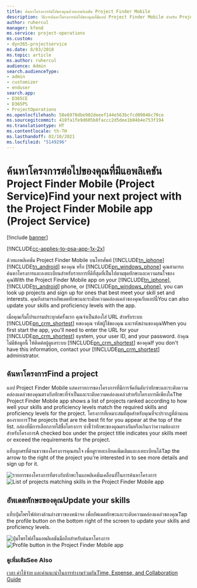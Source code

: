 ```yaml
---
title: ค้นหาโครงการถัดไปของคุณด้วยแอพลิเคชัน Project Finder Mobile
description: วิธีการค้นหาโครงการต่อไปของคุณที่มีแอป Project Finder Mobile สำหรับ Project Service
author: ruhercul
manager: kfend
ms.service: project-operations
ms.custom:
- dyn365-projectservice
ms.date: 8/03/2018
ms.topic: article
ms.author: ruhercul
audience: Admin
search.audienceType:
- admin
- customizer
- enduser
search.app:
- D365CE
- D365PS
- ProjectOperations
ms.openlocfilehash: 58e6970dbe902deeef144e563bcfcd09046c70ce
ms.sourcegitcommit: 418fa1fe9d605b8faccc2d5dee1b04b4e753f194
ms.translationtype: HT
ms.contentlocale: th-TH
ms.lasthandoff: 02/10/2021
ms.locfileid: "5149296"
---
```

# <a name="find-your-next-project-with-the-project-finder-mobile-app-project-service"></a><span data-ttu-id="b4f1d-103">ค้นหาโครงการต่อไปของคุณที่มีแอพลิเคชัน Project Finder Mobile (Project Service)</span><span class="sxs-lookup"><span data-stu-id="b4f1d-103">Find your next project with the Project Finder Mobile app (Project Service)</span></span>

[!include [banner](../includes/psa-now-project-operations.md)]

[!INCLUDE[cc-applies-to-psa-app-1x-2x](../includes/cc-applies-to-psa-app-1x-2x.md)]

<span data-ttu-id="b4f1d-104">ด้วยแอพลิเคชัน Project Finder Mobile บนโทรศัพท์ [!INCLUDE[tn_iphone](../includes/tn-iphone.md)] [!INCLUDE[tn_android](../includes/tn-android.md)] ของคุณ หรือ [!INCLUDE[pn_windows_phone](../includes/pn-windows-phone.md)] คุณสามารถค้นหาโครงการและลงทะเบียนสำหรับรายการที่ดีที่สุดที่เป็นไปตามชุดทักษะและความสนใจของคุณ</span><span class="sxs-lookup"><span data-stu-id="b4f1d-104">With the Project Finder Mobile app on your [!INCLUDE[tn_iphone](../includes/tn-iphone.md)], [!INCLUDE[tn_android](../includes/tn-android.md)] phone, or [!INCLUDE[pn_windows_phone](../includes/pn-windows-phone.md)], you can look up projects and sign up for ones that best meet your skill set and interests.</span></span> <span data-ttu-id="b4f1d-105">คุณยังสามารถอัพเดตทักษะและระดับความคล่องแคล่วของคุณกับแอปนี้</span><span class="sxs-lookup"><span data-stu-id="b4f1d-105">You can also update your skills and proficiency levels with the app.</span></span>  
  
 <span data-ttu-id="b4f1d-106">เมื่อคุณเริ่มโปรแกรมประยุกต์ครั้งแรก คุณจำเป็นต้องใส่ URL สำหรับระบบ [!INCLUDE[pn_crm_shortest](../includes/pn-crm-shortest.md)] หของคุณ รหัสผู้ใช้ของคุณ และรหัสผ่านของคุณ</span><span class="sxs-lookup"><span data-stu-id="b4f1d-106">When you first start the app, you'll need to enter the URL for your [!INCLUDE[pn_crm_shortest](../includes/pn-crm-shortest.md)] system, your user ID, and your password.</span></span> <span data-ttu-id="b4f1d-107">ถ้าคุณไม่มีข้อมูลนี้ ให้ติดต่อผู้ดูแลระบบ [!INCLUDE[pn_crm_shortest](../includes/pn-crm-shortest.md)] ของคุณ</span><span class="sxs-lookup"><span data-stu-id="b4f1d-107">If you don't have this information,  contact your [!INCLUDE[pn_crm_shortest](../includes/pn-crm-shortest.md)] administrator.</span></span>  
  
## <a name="find-a-project"></a><span data-ttu-id="b4f1d-108">ค้นหาโครงการ</span><span class="sxs-lookup"><span data-stu-id="b4f1d-108">Find a project</span></span>  
 <span data-ttu-id="b4f1d-109">แอป Project Finder Mobile แสดงรายการของโครงการที่มีการจัดอันดับว่าทักษะและระดับความคล่องแคล่วของคุณตรงกับทักษะที่จำเป็นและระดับความคล่องแคล่วสำหรับโครงการดีเพียงใด</span><span class="sxs-lookup"><span data-stu-id="b4f1d-109">The Project Finder Mobile app shows a list of projects ranked according to how well your skills and proficiency levels match the required skills and proficiency levels for the project.</span></span> <span data-ttu-id="b4f1d-110">โครงการที่เหมาะสมที่สุดสำหรับคุณที่จะปรากฏที่ด้านบนของรายการ</span><span class="sxs-lookup"><span data-stu-id="b4f1d-110">The projects that are the best fit for you appear at the top of the list.</span></span> <span data-ttu-id="b4f1d-111">กล่องที่มีการเลือกภายใต้ชื่อโครงการ บ่งชี้ว่าทักษะของคุณตรงกันหรือเกินกว่าความต้องการสำหรับโครงการ</span><span class="sxs-lookup"><span data-stu-id="b4f1d-111">A checked box under the project title indicates your skills meet or exceed the requirements for the project.</span></span>  
  
 <span data-ttu-id="b4f1d-112">แท็บลูกศรที่ด้านขวาของโครงการคุณสนใจ เพื่อดูรายละเอียดเพิ่มเติมและลงทะเบียนได้</span><span class="sxs-lookup"><span data-stu-id="b4f1d-112">Tap the arrow to the right of the project you're interested in to see more details and sign up for it.</span></span>  
  
 <span data-ttu-id="b4f1d-113">![รายการของโครงการที่ตรงกับทักษะในแอพลิเคชันเคลื่อนที่ในการค้นหาโครงการ](../psa/media/project-service-project-finder-list.png "รายการของโครงการที่ตรงกับทักษะในแอพลิเคชันเคลื่อนที่ในการค้นหาโครงการ")</span><span class="sxs-lookup"><span data-stu-id="b4f1d-113">![List of projects matching skills in the Project Finder Mobile app](../psa/media/project-service-project-finder-list.png "List of projects matching skills in the Project Finder Mobile app")</span></span>  
  
## <a name="update-your-skills"></a><span data-ttu-id="b4f1d-114">อัพเดตทักษะของคุณ</span><span class="sxs-lookup"><span data-stu-id="b4f1d-114">Update your skills</span></span>  
 <span data-ttu-id="b4f1d-115">แท็บปุ่มโพรไฟล์ทางด้านล่างขวาของหน้าจอ เพื่ออัพเดตทักษะและระดับความคล่องแคล่วของคุณ</span><span class="sxs-lookup"><span data-stu-id="b4f1d-115">Tap the profile button on the bottom right of the screen to update your skills and proficiency levels.</span></span>  
  
 <span data-ttu-id="b4f1d-116">![ปุ่มโพรไฟล์ในแอพลิเคชันมือถือสำหรับค้นหาโครงการ](../psa/media/project-service-project-finder-profile.png "ปุ่มโพรไฟล์ในแอพลิเคชันมือถือสำหรับค้นหาโครงการ")</span><span class="sxs-lookup"><span data-stu-id="b4f1d-116">![Profile button in the Project Finder Mobile app](../psa/media/project-service-project-finder-profile.png "Profile button in the Project Finder Mobile app")</span></span>  
  
### <a name="see-also"></a><span data-ttu-id="b4f1d-117">ดูเพิ่มเติม</span><span class="sxs-lookup"><span data-stu-id="b4f1d-117">See Also</span></span>  
 [<span data-ttu-id="b4f1d-118">เวลา ค่าใช้จ่าย และคำแนะนำในการทำงานร่วมกัน</span><span class="sxs-lookup"><span data-stu-id="b4f1d-118">Time, Expense, and Collaboration Guide</span></span>](../psa/time-expense-collaboration-guide.md)
